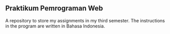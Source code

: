 ## Praktikum Pemrograman Web
A repository to store my assignments in my third semester. The instructions in the program are written in Bahasa Indonesia.
